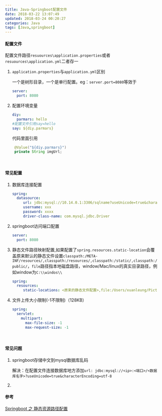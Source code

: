 ```yaml
---
title: Java-Springboot配置文件
date: 2018-03-22 13:07:49
updated: 2018-03-24 00:20:27
categories: Java
tags: [Java,springboot]
---
```


#### 配置文件

配置文件路径`resuources\application.properties`或者`resuources\application.yml`二者存一

1. `application.properties`与`application.yml`区别

   一个是树形目录，一个是单行配置。eg：`server.port=8080`等效于

   ```yaml
   server:
     port: 8080
   ```

2. 配置环境变量

   ```yaml
   diy:
     parmars: hello
   #配置文件引用say=hello
   say: ${diy.parmars}
   ```

   代码里面引用

   ```Java
    @Value("${diy.parmars}")
    private String imgUrl;
   ```

   ​

#### 常见配置

1. 数据库连接配置

   ```yaml
   spring:
     datasource:
        url: jdbc:mysql://10.14.0.1:3306/sqlname?useUnicode=true&characterEncoding=utf-8
        username: xxx
        password: xxxx
        driver-class-name: com.mysql.jdbc.Driver
   ```

2. springboot访问端口配置

   ```yaml
   server:
     port: 8080
   ```

3. 静态文件路径映射配置,如果配置了`spring.resources.static-location`会覆盖原来默认的静态文件设置`classpath:/META-INF/resources/,classpath:/resources/,classpath:/static/,classpath:/public/`，`file`路径指本地磁盘路径，window/Mac/linux的真实目录路径，例如window为`C:\\windos\\`

   ```yaml
   spring:
     resources:
        static-locations: <原来的静态文件配置>,file:/Users/xuanleung/Pictures/
   ```

4. 文件上传大小限制(-1不限制)（128KB）

   ```yaml
   spring: 
     servlet:
       multipart:
         max-file-size: -1
         max-request-size: -1
   ```

   ​



#### 常见问题

1. springboot存储中文到mysql数据库乱码

   解决：在配置文件连接数据库地方添加`url: jdbc:mysql://<ip>:<端口>/<数据库名字>?useUnicode=true&characterEncoding=utf-8`

2. ​





#### 参考

[Springboot 之 静态资源路径配置](http://blog.csdn.net/zsl129/article/details/52906762)